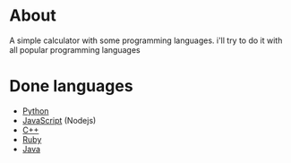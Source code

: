 # About
A simple calculator with some programming languages. i'll try to do it with all popular programming languages

# Done languages

* [Python](https://github.com/mohamedabbasos/calc-with/tree/master/python)
* [JavaScript](https://github.com/mohamedabbasos/calc-with/tree/master/javascript) (Nodejs)
* [C++](https://github.com/mohamedabbasos/calc-with/tree/master/c++)
* [Ruby](https://github.com/mohamedabbasos/calc-with/tree/master/ruby)
* [Java](https://github.com/mohamedabbasos/calc-with/tree/master/java)
